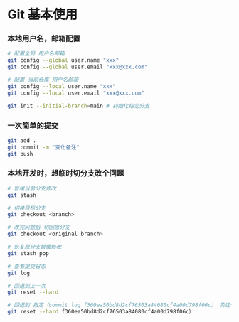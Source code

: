 # Git 基本使用

### 本地用户名，邮箱配置
```sh
# 配置全局 用户名邮箱
git config --global user.name "xxx"
git config --global user.email "xxx@xxx.com"

# 配置 当前仓库 用户名邮箱
git config --local user.name "xxx"
git config --local user.email "xxx@xxx.com"
```

```sh
git init --initial-branch=main # 初始化指定分支
```

### 一次简单的提交
```sh
git add .
git commit -m "变化备注"
git push
```

### 本地开发时，想临时切分支改个问题
```sh
# 暂缓当前分支修改
git stash

# 切换目标分支
git checkout <branch>

# 改完问题后 切回原分支
git checkout <original branch>

# 恢复原分支暂缓修改
git stash pop

# 查看提交日志
git log

# 回退到上一次
git reset --hard

# 回退到 指定（commit log f360ea50bd8d2cf76503a84080cf4a00d798f06c） 的这个版本
git reset --hard f360ea50bd8d2cf76503a84080cf4a00d798f06c）

```
